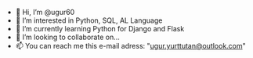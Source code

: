 - 👋 Hi, I’m @ugur60
- 👀 I’m interested in Python, SQL, AL Language 
- 🌱 I’m currently learning Python for Django and Flask
- 💞️ I’m looking to collaborate on...
- 📫 You can reach me this e-mail adress: "ugur.yurttutan@outlook.com"

<!---
ugur60/ugur60 is a ✨ special ✨ repository because its `README.md` (this file) appears on your GitHub profile.
You can click the Preview link to take a look at your changes.
--->
